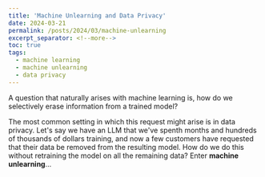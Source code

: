 ```yaml
---
title: 'Machine Unlearning and Data Privacy'
date: 2024-03-21
permalink: /posts/2024/03/machine-unlearning
excerpt_separator: <!--more-->
toc: true
tags:
  - machine learning
  - machine unlearning
  - data privacy
---
```


A question that naturally arises with machine learning is, how do we selectively erase information from a trained model?
<!--more-->

The most common setting in which this request might arise is in data privacy. Let's say we have an LLM that we've spenth months
and hundreds of thousands of dollars training, and now a few customers have requested that their data be removed from the resulting model.
How do we do this without retraining the model on all the remaining data? Enter **machine unlearning**...
